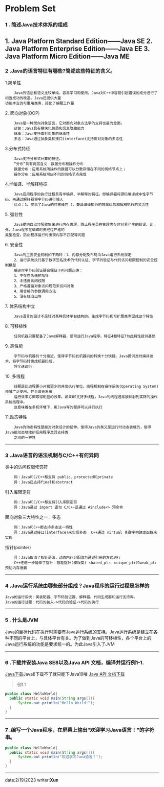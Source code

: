 
# Problem Set

### 1 . 简述Java技术体系的组成
 $1.$ Java Platform Standard Edition——**Java SE**
 $2.$ Java Platform Enterprise Edition——**Java EE**
 $3.$ Java Platform Micro Edition——**Java ME**
---
 ### 2 .Java的语言特征有哪些?简述这些特征的含义。

$1.$简单性
~~~
    Java的语法和语义比较单纯，容易学习和使用。Java对C++中容易引起错误的成分进行了相当成功的改造。Java还提供大量
功能丰富的可重用类库，简化了编程工作量
~~~
$2.$ 面向对象(OOP) 
~~~
    Java是一种面向对象语言，它对面向对象方法学的支持也最为全面。
    封装：Java具有模块化性质和信息隐藏能力
    继承：Java支持面对对象的继承性
    多态：Java通过抽象类和接口(interface)支持面对对象的多态性
~~~
$3.$分布式特征
~~~
    Java支持分布式计算的特征。
    “分布”具有两层含义：数据分布和操作分布
    数据分布：应用系统所操作的数据可以分散存储在不同的网络节点上；
    操作分布：应用系统可由不同的网络节点完成
~~~
$4.$半编译、半解释特征 
~~~
    Java应用程序的执行过程具有半编译、半解释的特征。即编译器将源码编译成中性字节码，再通过解释器将字节码进行输入
    优点：1、提高了Java的可移植性 2、兼具编译执行的效率优势和解释执行的灵活性
~~~
$5.$ 强壮性 
~~~
    Java提供自动垃圾收集来进行内存管理，防止程序员在管理内存时容易产生的错误。此外，Java程序在编译时要经过严格的
类型检查，防止程序运行时出现内存不匹配等问题
~~~
$6.$ 安全性
~~~
    Java的主要安全机制如下两种：1、内存分配及布局由Java运行系统规定 
    2、运行系统执行基于数字签名技术的代码认证、字节码验证与代码访问权限控制的安全控制模型
    编译时字节码验证器会保证下列问题正确：
    1、不存在伪造的指针
    2、未违反访问权限
    3、严格遵循对象访问规范来访问对象
    4、用合格的参数调用方法
    5、没有栈溢出等
~~~
$7.$ 体系结构中立
~~~
    Java语言的设计不是针对某种具体平台结构的。生成字节码和可扩展类库促成这个特性
~~~
$8.$ 可移植性
~~~
    任何机器只要配备了Java解释器，便可运行Java程序。特征4和特征7为此特性提供基础
~~~
$9.$ 高性能
~~~
    字节码与机器码十分接近，使得字节码到机器码的转换十分快捷。Java提供及时编译技术，将字节码转换成机器码后，
    将全速运行
~~~
$10.$ 多线程
~~~
    线程是比进程更小开销更少的并发执行单位。线程机制在操作系统(Operating System)领域广泛使用，并且改善系统
    运行效率方面取得明显的效果。如果OS支持多线程，Java的线程通常被映射到实际的操作系统线程中。
    这意味着在多机环境下，用Java写的程序可以并行执行
~~~
$11.$动态特性
~~~
    Java的动态特性是面对对象设计的延伸。使得Java的类又是运行时动态装载的，使得Java能动态地维护应用程序及其支持类
    之间的一种性
~~~
---
### 3 .Java语言的语法机制与C/C++有何异同
类中的访问权限修饰符
~~~
    同：Java和C/C++都支持 public、protected和private
    异：Java还支持final和abstract
~~~
引入库限定符
~~~
    同：Java和C/C++都支持引入库限定符
    异：Java通过 import 语句 C/C++是通过 #include<> 预命令
~~~
面向对象三大特性之一：多态
~~~
    同：Java和C++都支持多态这一特性
    异：Java通过接口(interface)来实现多态  C++通过 virtual 关键字构建虚函数来实现
~~~
指针(pointer)
~~~
    异：Java取消了指针语法，动态内存分配改为通过引用的方式进行 
    C++还进一步延伸了指针：智能指针(模板类) shared_ptr、unique_ptr和weak_ptr 预防内存泄漏
~~~
---
### 4 .Java运行系统由哪些部分组成？Java程序的运行过程是怎样的 
    Java的运行系统：类装配器、字节码验证器、解释器、代码生成器和运行支持库。
    Java的运行过程：代码的装入->代码的验证->代码的执行
---
### 5 . 什么是JVM
Java的目标代码在执行时需要有Java运行系统的支持。Java运行系统是建立在各种不同的平台上，与具体平台有关。为了做到Java的可移植性，各个平台上的Java运行系统的功能是要求统一的。为此Java引入了JVM

---
### 6 .下载并安装Java SE8以及Java API 文档，编译并运行例1-1.
  [Java下载](https://download.oracle.com/java/19/latest/jdk-19_windows-x64_bin.exe)Java8下载不了就只能下Java19喽
  [Java API 文档下载](https://download.oracle.com/otn_software/java/jdk/19.0.2+7/fdb695a9d9064ad6b064dc6df578380c/jdk-19.0.2_doc-all.zip)
  >例1.1
  ```java
  public class HelloWorld{
    public static void main(String args[]){
        System.out.println("Hello World!");
    }
  }
  ```
---
  ### 7 .编写一个Java程序，在屏幕上输出“欢迎学习Java语言！”的字符串。
  ```java
  public class HelloWorld{
    public static void main(String args[]){
        System.out.println("欢迎学习Java语言！");
    }
  }
  ```
---
  date:2/19/2023     writer:**Xun**
